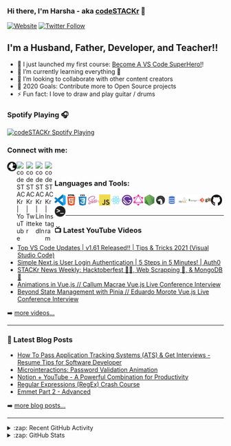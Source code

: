 ### Hi there, I'm Harsha - aka [codeSTACKr][website] 👋

[![Website](https://img.shields.io/website?label=codeSTACKr.com&style=for-the-badge&url=https%3A%2F%2Fcodestackr.com)](https://codestackr.com)
[![Twitter Follow](https://img.shields.io/twitter/follow/codeSTACKr?color=1DA1F2&logo=twitter&style=for-the-badge)](https://twitter.com/intent/follow?original_referer=https%3A%2F%2Fgithub.com%2FcodeSTACKr&screen_name=codeSTACKr)

## I'm a Husband, Father, Developer, and Teacher!!

- 🔭 I just launched my first course: [Become A VS Code SuperHero!][course]!
- 🌱 I’m currently learning everything 🤣
- 👯 I’m looking to collaborate with other content creators
- 🥅 2020 Goals: Contribute more to Open Source projects
- ⚡ Fun fact: I love to draw and play guitar / drums

### Spotify Playing 🎧

[<img src="https://now-playing-codestackr.vercel.app/api/spotify-playing" alt="codeSTACKr Spotify Playing" width="350" />](https://open.spotify.com/user/swyqyimdc12jajde4vpwd2x1b)

### Connect with me:

[<img align="left" alt="codeSTACKr.com" width="22px" src="https://raw.githubusercontent.com/iconic/open-iconic/master/svg/globe.svg" />][website]
[<img align="left" alt="codeSTACKr | YouTube" width="22px" src="https://cdn.jsdelivr.net/npm/simple-icons@v3/icons/youtube.svg" />][youtube]
[<img align="left" alt="codeSTACKr | Twitter" width="22px" src="https://cdn.jsdelivr.net/npm/simple-icons@v3/icons/twitter.svg" />][twitter]
[<img align="left" alt="codeSTACKr | LinkedIn" width="22px" src="https://cdn.jsdelivr.net/npm/simple-icons@v3/icons/linkedin.svg" />][linkedin]
[<img align="left" alt="codeSTACKr | Instagram" width="22px" src="https://cdn.jsdelivr.net/npm/simple-icons@v3/icons/instagram.svg" />][instagram]

<br />

### Languages and Tools:

[<img align="left" alt="Visual Studio Code" width="26px" src="https://raw.githubusercontent.com/github/explore/80688e429a7d4ef2fca1e82350fe8e3517d3494d/topics/visual-studio-code/visual-studio-code.png" />][webdevplaylist]
[<img align="left" alt="HTML5" width="26px" src="https://raw.githubusercontent.com/github/explore/80688e429a7d4ef2fca1e82350fe8e3517d3494d/topics/html/html.png" />][webdevplaylist]
[<img align="left" alt="CSS3" width="26px" src="https://raw.githubusercontent.com/github/explore/80688e429a7d4ef2fca1e82350fe8e3517d3494d/topics/css/css.png" />][cssplaylist]
[<img align="left" alt="Sass" width="26px" src="https://raw.githubusercontent.com/github/explore/80688e429a7d4ef2fca1e82350fe8e3517d3494d/topics/sass/sass.png" />][cssplaylist]
[<img align="left" alt="JavaScript" width="26px" src="https://raw.githubusercontent.com/github/explore/80688e429a7d4ef2fca1e82350fe8e3517d3494d/topics/javascript/javascript.png" />][jsplaylist]
[<img align="left" alt="React" width="26px" src="https://raw.githubusercontent.com/github/explore/80688e429a7d4ef2fca1e82350fe8e3517d3494d/topics/react/react.png" />][reactplaylist]
[<img align="left" alt="Gatsby" width="26px" src="https://raw.githubusercontent.com/github/explore/e94815998e4e0713912fed477a1f346ec04c3da2/topics/gatsby/gatsby.png" />][webdevplaylist]
[<img align="left" alt="GraphQL" width="26px" src="https://raw.githubusercontent.com/github/explore/80688e429a7d4ef2fca1e82350fe8e3517d3494d/topics/graphql/graphql.png" />][webdevplaylist]
[<img align="left" alt="Node.js" width="26px" src="https://raw.githubusercontent.com/github/explore/80688e429a7d4ef2fca1e82350fe8e3517d3494d/topics/nodejs/nodejs.png" />][webdevplaylist]
[<img align="left" alt="Deno" width="26px" src="https://raw.githubusercontent.com/github/explore/361e2821e2dea67711cde99c9c40ed357061cf27/topics/deno/deno.png" />][webdevplaylist]
[<img align="left" alt="SQL" width="26px" src="https://raw.githubusercontent.com/github/explore/80688e429a7d4ef2fca1e82350fe8e3517d3494d/topics/sql/sql.png" />][webdevplaylist]
[<img align="left" alt="MySQL" width="26px" src="https://raw.githubusercontent.com/github/explore/80688e429a7d4ef2fca1e82350fe8e3517d3494d/topics/mysql/mysql.png" />][webdevplaylist]
[<img align="left" alt="MongoDB" width="26px" src="https://raw.githubusercontent.com/github/explore/80688e429a7d4ef2fca1e82350fe8e3517d3494d/topics/mongodb/mongodb.png" />][webdevplaylist]
[<img align="left" alt="Git" width="26px" src="https://raw.githubusercontent.com/github/explore/80688e429a7d4ef2fca1e82350fe8e3517d3494d/topics/git/git.png" />][webdevplaylist]
[<img align="left" alt="GitHub" width="26px" src="https://raw.githubusercontent.com/github/explore/78df643247d429f6cc873026c0622819ad797942/topics/github/github.png" />][webdevplaylist]
[<img align="left" alt="Terminal" width="26px" src="https://raw.githubusercontent.com/github/explore/80688e429a7d4ef2fca1e82350fe8e3517d3494d/topics/terminal/terminal.png" />][webdevplaylist]

<br />
<br />

---

### 📺 Latest YouTube Videos

<!-- YOUTUBE:START -->
- [Top VS Code Updates | v1.61 Released!! | Tips & Tricks 2021 (Visual Studio Code)](https://www.youtube.com/watch?v=JHgbB0RW-50)
- [Simple Next.js User Login Authentication | 5 Steps in 5 Minutes! | Auth0](https://www.youtube.com/watch?v=jgKRnhJBfpQ)
- [STACKr News Weekly: Hacktoberfest 🐱‍💻, Web Scrapping 🔎, & MongoDB 💪](https://www.youtube.com/watch?v=T9JmMNEgpZE)
- [Animations in Vue.js // Callum Macrae Vue.js Live Conference Interview](https://www.youtube.com/watch?v=O2gUILIIYxw)
- [Beyond State Management with Pinia // Eduardo Morote Vue.js Live Conference Interview](https://www.youtube.com/watch?v=BNGAvhCISOw)
<!-- YOUTUBE:END -->

➡️ [more videos...](https://youtube.com/codestackr)

---

### 📕 Latest Blog Posts

<!-- BLOG-POST-LIST:START -->
- [How To Pass Application Tracking Systems (ATS) & Get Interviews - Resume Tips for Software Developer](https://dev.to/codestackr/how-to-pass-application-tracking-systems-ats-get-interviews-resume-tips-for-software-developer-4bmo)
- [Microinteractions: Password Validation Animation](https://dev.to/codestackr/microinteractions-password-validation-animation-5629)
- [Notion + YouTube - A Powerful Combination for Productivity](https://dev.to/codestackr/notion-youtube-a-powerful-combination-for-productivity-1def)
- [Regular Expressions (RegEx) Crash Course](https://dev.to/codestackr/regular-expressions-regex-crash-course-248n)
- [Emmet Part 2 - Advanced](https://dev.to/codestackr/emmet-part-2-advanced-4c65)
<!-- BLOG-POST-LIST:END -->

➡️ [more blog posts...](https://codestackr.com)

---

<details>
  <summary>:zap: Recent GitHub Activity</summary>
  
<!--START_SECTION:activity-->
1. 🗣 Commented on [#1](https://github.com/codeSTACKr/portfolio-sass/issues/1) in [codeSTACKr/portfolio-sass](https://github.com/codeSTACKr/portfolio-sass)
2. 🎉 Merged PR [#1](https://github.com/codeSTACKr/portfolio-sass/pull/1) in [codeSTACKr/portfolio-sass](https://github.com/codeSTACKr/portfolio-sass)
3. 🗣 Commented on [#10](https://github.com/codeSTACKr/codestackr-vscode-theme/issues/10) in [codeSTACKr/codestackr-vscode-theme](https://github.com/codeSTACKr/codestackr-vscode-theme)
4. 🗣 Commented on [#11](https://github.com/codeSTACKr/codestackr-vscode-theme/issues/11) in [codeSTACKr/codestackr-vscode-theme](https://github.com/codeSTACKr/codestackr-vscode-theme)
5. ❌ Closed PR [#1](https://github.com/codeSTACKr/spotify-now-playing/pull/1) in [codeSTACKr/spotify-now-playing](https://github.com/codeSTACKr/spotify-now-playing)
<!--END_SECTION:activity-->

</details>

<details>
  <summary>:zap: GitHub Stats</summary>

  <img align="left" alt="codeSTACKr's GitHub Stats" src="https://github-readme-stats.codestackr.vercel.app/api?username=codeSTACKr&show_icons=true&hide_border=true" />

</details>

[website]: https://codeSTACKr.com
[course]: http://vsCodeHero.com
[twitter]: https://twitter.com/codeSTACKr
[youtube]: https://youtube.com/codeSTACKr
[instagram]: https://instagram.com/codeSTACKr
[linkedin]: https://linkedin.com/in/codeSTACKr
[webdevplaylist]: https://www.youtube.com/playlist?list=PLkwxH9e_vrAJ0WbEsFA9W3I1W-g_BTsbt
[jsplaylist]: https://www.youtube.com/playlist?list=PLkwxH9e_vrALRJKu7wfXby3MKeflhTu6B
[cssplaylist]: https://www.youtube.com/playlist?list=PLkwxH9e_vrALSdvZuEh6gqQdmDoDIoqz4
[reactplaylist]: https://www.youtube.com/playlist?list=PLkwxH9e_vrAK4TdffpxKY3QGyHCpxFcQ0
